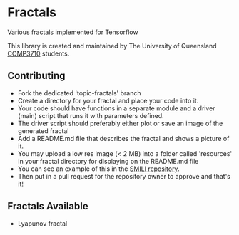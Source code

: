 # Fractals
Various fractals implemented for Tensorflow

This library is created and maintained by The University of Queensland [COMP3710](https://my.uq.edu.au/programs-courses/course.html?course_code=comp3710) students.

## Contributing
* Fork the dedicated 'topic-fractals' branch
* Create a directory for your fractal and place your code into it.
* Your code should have functions in a separate module and a driver (main) script that runs it with parameters defined.
* The driver script should preferably either plot or save an image of the generated fractal
* Add a README.md file that describes the fractal and shows a picture of it.
* You may upload a low res image (< 2 MB) into a folder called 'resources' in your fractal directory for displaying on the README.md file
* You can see an example of this in the [SMILI repository](https://github.com/shakes76/smili).
* Then put in a pull request for the repository owner to approve and that's it!

## Fractals Available
* Lyapunov fractal

